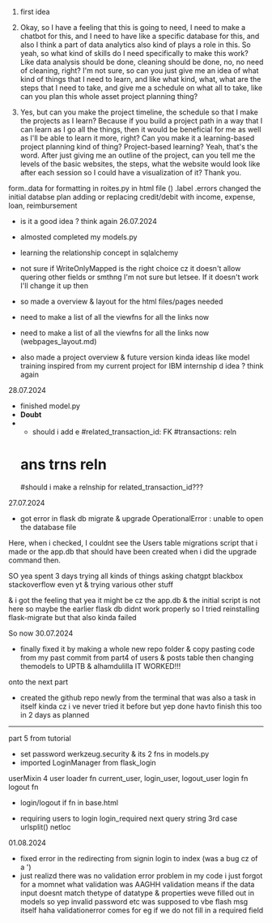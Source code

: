 1. first idea

2. Okay, so I have a feeling that this is going to need, I need to make a chatbot for this, and I need to have like a specific database for this, and also I think a part of data analytics also kind of plays a role in this. So yeah, so what kind of skills do I need specifically to make this work? Like data analysis should be done, cleaning should be done, no, no need of cleaning, right? I'm not sure, so can you just give me an idea of what kind of things that I need to learn, and like what kind, what, what are the steps that I need to take, and give me a schedule on what all to take, like can you plan this whole asset project planning thing?

3. Yes, but can you make the project timeline, the schedule so that I make the projects as I learn? Because if you build a project path in a way that I can learn as I go all the things, then it would be beneficial for me as well as I'll be able to learn it more, right? Can you make it a learning-based project planning kind of thing? Project-based learning? Yeah, that's the word. After just giving me an outline of the project, can you tell me the levels of the basic websites, the steps, what the website would look like after each session so I could have a visualization of it? Thank you.




form.<field>.data for formatting in roites.py
in html file
()
.label
.errors
changed the initial databse plan adding or replacing credit/debit with income, expense, loan, reimbursement
- is it a good idea ? think again
26.07.2024
- almosted completed my models.py
- learning the relationship concept in sqlalchemy 
- not sure if WriteOnlyMapped is the right choice cz it doesn't allow quering other fields or smthng 
  I'm not sure but letsee. If it doesn't work I'll change it up then


- so made a overview & layout for the html files/pages needed
- need to make a list of all the viewfns for all the links now 
- need to make a list of all the viewfns for all the links now (webpages_layout.md)

- also made a project overview & future version kinda ideas like model training 
  inspired from my current project for IBM internship d idea ? think again

28.07.2024
- finished model.py
-  **Doubt**
-  - should i add e
     #related_transaction_id: FK
   #transactions:  reln
   # ans trns reln
   #should i make a relnship for related_transaction_id???

   

  
27.07.2024
- got error in flask db migrate & upgrade
OperationalError : unable to open the database file

Here, when i checked, I couldnt see the Users table migrations script that i made or the app.db that should have been created when i did the upgrade command then.

SO yea spent 3 days trying all kinds of things asking chatgpt blackbox stackoverflow even yt & trying various other stuff

& i got the feeling that yea it might be cz the app.db & the initial script is not here 
so maybe the earlier flask db didnt work properly so 
I tried reinstalling flask-migrate but that also kinda failed

So now 30.07.2024
- finally fixed it by making a whole new repo folder & copy pasting code from my past commit from part4 of users & posts table 
then changing themodels to UPTB 
& alhamdulilla IT WORKED!!!

onto the next part
- created the github repo newly from the terminal 
that was also a task in itself kinda cz i ve never tried it before
but yep done 
havto finish this too in 2 days as planned

----------
part 5 from tutorial
- set password werkzeug.security & its 2 fns in models.py
- imported LoginManager from flask_login 

userMixin 4
user loader fn
current_user, login_user, logout_user
login fn
logout fn
- login/logout if fn in base.html

- requiring users to login
login_required next query string
3rd case urlsplit() netloc

01.08.2024
- fixed error in the redirecting from signin login to index (was a bug cz of a ')
- just realizd there was no validation error problem in my code
i just forgot for a momnet what validation was AAGHH
validation means if the data input doesnt match thetype of datatype & properties weve filled out in models
so yep invalid password etc was supposed to vbe flash msg itself haha
validationerror comes for eg if we do not fill in a required field

